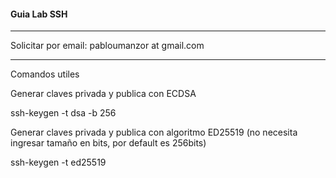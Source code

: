 #### Guia Lab SSH
---------------

Solicitar por email:  pabloumanzor at gmail.com

--------------

Comandos utiles

Generar claves privada y publica con ECDSA


ssh-keygen -t dsa -b 256

Generar claves privada y publica con algoritmo ED25519 (no necesita ingresar tamaño en bits, por default es 256bits)

ssh-keygen -t ed25519


